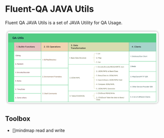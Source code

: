 # Fluent-QA JAVA Utils

Fluent QA JAVA Utils is a set of JAVA Utility for QA Usage.

![img.png](img.png)


## Toolbox

- []mindmap read and write